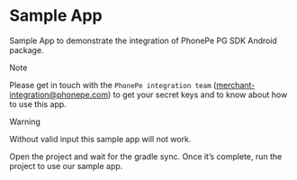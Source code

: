 # Sample App

Sample App to demonstrate the integration of PhonePe PG SDK Android package.

> [!NOTE]
> Please get in touch with the ```PhonePe integration team``` (merchant-integration@phonepe.com) to get your secret keys and to know about how to use this app.

> [!WARNING]  
> Without valid input this sample app will not work.

Open the project and wait for the gradle sync. Once it’s complete, run the project to use our sample app.
